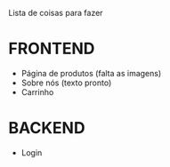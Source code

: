 Lista de coisas para fazer

# FRONTEND

- Página de produtos (falta as imagens)
- Sobre nós (texto pronto)
- Carrinho

# BACKEND

- Login


